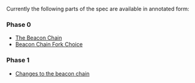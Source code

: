 Currently the following parts of the spec are available in annotated form:

### Phase 0

* [The Beacon Chain](phase0/beacon-chain.md)
* [Beacon Chain Fork Choice](phase0/fork-choice.md)

### Phase 1

* [Changes to the beacon chain](phase1/beacon-chain.md)
